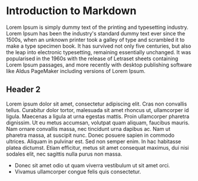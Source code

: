 # Introduction to Markdown

Lorem Ipsum is simply dummy text of the printing and typesetting industry. Lorem Ipsum has been the industry's standard dummy text ever since the 1500s, when an unknown printer took a galley of type and scrambled it to make a type specimen book. It has survived not only five centuries, but also the leap into electronic typesetting, remaining essentially unchanged. It was popularised in the 1960s with the release of Letraset sheets containing Lorem Ipsum passages, and more recently with desktop publishing software like Aldus PageMaker including versions of Lorem Ipsum.

## Header 2
Lorem ipsum dolor sit amet, consectetur adipiscing elit. Cras non convallis tellus. Curabitur dolor tortor, malesuada sit amet rhoncus ut, ullamcorper id ligula. Maecenas a ligula at urna egestas mattis. Proin ullamcorper pharetra dignissim. Ut eu metus accumsan, volutpat quam aliquam, faucibus mauris. Nam ornare convallis massa, nec tincidunt urna dapibus ac. Nam ut pharetra massa, at suscipit nunc. Donec posuere sapien in commodo ultrices. Aliquam in pulvinar est. Sed non semper enim. In hac habitasse platea dictumst. Etiam efficitur, metus sit amet consequat maximus, dui nisi sodales elit, nec sagittis nulla purus non massa.

- Donec sit amet odio ut quam viverra vestibulum ut sit amet orci.
- Vivamus ullamcorper congue felis quis consectetur. 
